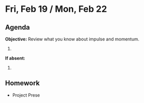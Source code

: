Fri, Feb 19 / Mon, Feb 22
==================

Agenda
---------
**Objective:** Review what you know about impulse and momentum.

1. 

**If absent:**

1. 

Homework 
-------------
- Project Prese

<!--stackedit_data:
eyJoaXN0b3J5IjpbNTQxMDUxMTM5LC03NzQwNzM2ODksMTAxMz
g5MTY5NywtNTg1ODI0ODMsNjE3NzgwOTA0LC0xNjE0MTkyODQs
NTEyNjkzNTU0LDkwNzg5MjM0Niw2MzM0NjMzNTgsNzQ2NjQ4MD
MwLC03MTA3MDk0MjYsMzUxOTI4MzExLC0xNzI5NTY4Njk1LC0x
ODY5MTY1NTI4LDEyOTAxMTY0MDMsLTEzMDc4MTUwMjksNDUzMz
M1ODE4LC02NjA5NTI3OTMsLTEzNzEzMTgwMjksLTE3MTk1Mzgx
OV19
-->